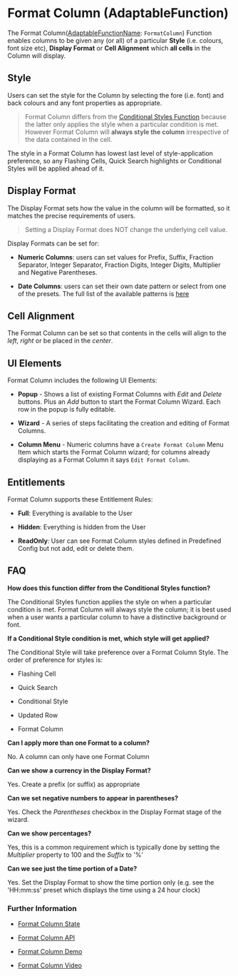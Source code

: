 # Format Column (AdaptableFunction)

The Format Column([AdaptableFunctionName](https://api.adaptabletools.com/modules/_src_predefinedconfig_common_types_.html#adaptablefunctionname): `FormatColumn`) Function enables columns to be given any (or all) of a particular **Style** (i.e. colours, font size etc), **Display Format** or **Cell Alignment** which **all cells** in the Column will display.

## Style

Users can set the style for the Column by selecting the fore (i.e. font) and back colours and any font properties as appropriate.

> Format Column differs from the [Conditional Styles Function](./conditional-style-function.md) because the latter only applies the style when a particular condition is met.  However Format Column will **always style the column** irrespective of the data contained in the cell.

The style in a Format Column has lowest last level of style-application preference, so any Flashing Cells, Quick Search highlights or Conditional Styles will be applied ahead of it.


## Display Format

The Display Format sets how the value in the column will be formatted, so it matches the precise requirements of users.  

> Setting a Display Format does NOT change the underlying cell value.

Display Formats can be set for:

- **Numeric Columns**:  users can set values for Prefix, Suffix, Fraction Separator, Integer Separator, Fraction Digits, Integer Digits, Multiplier and Negative Parentheses.

- **Date Columns**: users can set their own date pattern or select from one of the presets.  The full list of the available patterns is [here](https://www.unicode.org/reports/tr35/tr35-dates.html#Date_Field_Symbol_Table)

## Cell Alignment

The Format Column can be set so that contents in the cells will align to the *left*, *right* or be placed in the *center*.

## UI Elements
Format Column includes the following UI Elements:

- **Popup** - Shows a list of existing Format Columns with *Edit* and *Delete* buttons.  Plus an *Add* button to start the Format Column Wizard.  Each row in the popup is fully editable. 

- **Wizard** - A series of steps facilitating the creation and editing of Format Columns.

- **Column Menu** - Numeric columns have a `Create Format Column` Menu Item which starts the Format Column wizard; for columns already displaying as a Format Column it says `Edit Format Column`.


## Entitlements
Format Column supports these Entitlement Rules:

- **Full**: Everything is available to the User

- **Hidden**: Everything is hidden from the User

- **ReadOnly**: User can see Format Column styles defined in Predefined Config but not add, edit or delete them.

## FAQ

**How does this function differ from the Conditional Styles function?**

The Conditional Styles function applies the style on when a particular condition is met.  Format Column will always style the column; it is best used when a user wants a particular column to have a distinctive background or font.

**If a Conditional Style condition is met, which style will get applied?**

The Conditional Style will take preference over a Format Column Style.  The order of preference for styles is:

- Flashing Cell

- Quick Search

- Conditional Style

- Updated Row

- Format Column

**Can I apply more than one Format to a column?**

No. A column can only have one Format Column

**Can we show a currency in the Display Format?**

Yes. Create a prefix (or suffix) as appropriate

**Can we set negative numbers to appear in parentheses?**

Yes. Check the *Parentheses* checkbox in the Display Format stage of the wizard.

**Can we show percentages?**

Yes, this is a common requirement which is typically done by setting the *Multiplier* property to 100 and the *Suffix* to '%'

**Can we see just the time portion of a Date?**

Yes. Set the Display Format to show the time portion only (e.g. see the 'HH:mm:ss' preset which displays the time using a 24 hour clock)


### Further Information

- [Format Column State](https://api.adaptabletools.com/interfaces/_src_predefinedconfig_formatcolumnstate_.formatcolumnstate.html)

- [Format Column API](https://api.adaptabletools.com/interfaces/_src_api_formatcolumnapi_.formatcolumnapi.html)

- [Format Column Demo](https://demo.adaptabletools.com/style/aggridformatcolumndemo)

- [Format Column Video](https://youtu.be/tYTGQ1ufhbc)
